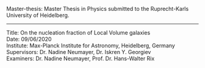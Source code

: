 Master-thesis: Master Thesis in Physics submitted to the Ruprecht-Karls University of Heidelberg.

----------------------------
Title: On the nucleation fraction of Local Volume galaxies  
Date: 09/06/2020  
Institute: Max-Planck Institute for Astronomy, Heidelberg, Germany  
Supervisors: Dr. Nadine Neumayer, Dr. Iskren Y. Georgiev  
Examiners: Dr. Nadine Neumayer, Prof. Dr. Hans-Walter Rix  
